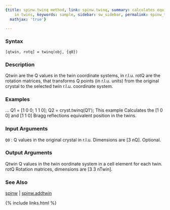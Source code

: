 ```yaml
---
{title: spinw.twinq method, link: spinw.twinq, summary: calculates equivalent Q point
    in twins, keywords: sample, sidebar: sw_sidebar, permalink: spinw_twinq, folder: spinw,
  mathjax: 'true'}

---
```


### Syntax

`[qtwin, rotq] = twinq(obj, {q0})`

### Description

Qtwin are the Q values in the twin coordinate systems, in r.l.u.
rotQ are the rotation matrices, that transforms Q points (in r.l.u.
units) from the original crystal to the selected twin r.l.u. coordinate
system.
 

### Examples

...
Q1 = [1 0 0; 1 1 0];
Q2 = cryst.twinq(Q1');
This example Calculates the [1 0 0] and [1 1 0] Bragg reflections
equivalent position in the twins.

### Input Arguments

`Q0`
: Q values in the original crystal in r.l.u. Dimensions are
  [3 nQ]. Optional.

### Output Arguments

Qtwin     Q values in the twin oordinate system in a cell element for
          each twin.
rotQ      Rotation matrices, dimensions are [3 3 nTwin].

### See Also

[spinw](spinw) \| [spinw.addtwin](spinw_addtwin)

{% include links.html %}
